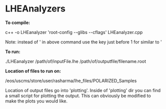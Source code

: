 LHEAnalyzers
============

**To compile:**

c++ -o LHEanalyzer &#39;root-config --glibs --cflags&#39; LHEanalyzer.cpp

Note: instead of &#39; in above command use the key just before 1 for similar to &#39;


**To run:**

./LHEanalyzer  /path/of/inputFile.lhe   /path/of/outputfile/filename.root


**Location of files to run on:**

/eos/uscms/store/user/rasharma/lhe_files/POLARIZED_Samples



Location of output files go into 'plotting'.  Inside of 'plotting' dir you can find a small script for plotting the output.  This can obviously be modified to make the plots you would like.

